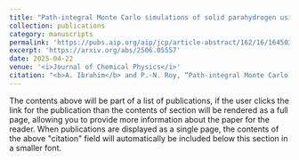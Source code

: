 ```yaml
---
title: "Path-integral Monte Carlo simulations of solid parahydrogen using two-body, three-body, and four-body *ab initio* interaction potential energy surfaces"
collection: publications
category: manuscripts
permalink: 'https://pubs.aip.org/aip/jcp/article-abstract/162/16/164503/3344880/Path-integral-Monte-Carlo-simulations-of-solid?redirectedFrom=fulltext'
excerpt: 'https://arxiv.org/abs/2506.05557'
date: 2025-04-22
venue: '<i>Journal of Chemical Physics</i>'
citation: "<b>A. Ibrahim</b> and P.-N. Roy, “Path-integral Monte Carlo simulations of solid parahydrogen using two-body, three-body, and four-body <i>ab initio</i> interaction potential energy surfaces”, <i>J. Chem. Phys.</i> <b>162</b>, 164503 (2025)."
---
```


The contents above will be part of a list of publications, if the user clicks the link for the publication than the contents of section will be rendered as a full page, allowing you to provide more information about the paper for the reader. When publications are displayed as a single page, the contents of the above "citation" field will automatically be included below this section in a smaller font.
